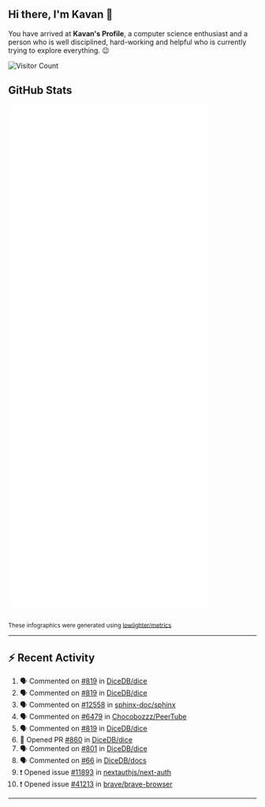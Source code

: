 ## Hi there, I'm Kavan 👋

You have arrived at **Kavan's Profile**, a computer science enthusiast and a person who is well disciplined, hard-working and helpful who is currently trying to explore everything. 😉

![Visitor Count](https://profile-counter.glitch.me/kavania2002/count.svg)

## GitHub Stats

![](./github-metrics.svg)

<sub>These infographics were generated using [lowlighter/metrics](https://github.com/lowlighter/metrics)</sub>

---

## :zap: Recent Activity

<!--START_SECTION:activity-->
1. 🗣 Commented on [#819](https://github.com/DiceDB/dice/issues/819#issuecomment-2435793116) in [DiceDB/dice](https://github.com/DiceDB/dice)
2. 🗣 Commented on [#819](https://github.com/DiceDB/dice/issues/819#issuecomment-2401309986) in [DiceDB/dice](https://github.com/DiceDB/dice)
3. 🗣 Commented on [#12558](https://github.com/sphinx-doc/sphinx/issues/12558#issuecomment-2393279102) in [sphinx-doc/sphinx](https://github.com/sphinx-doc/sphinx)
4. 🗣 Commented on [#6479](https://github.com/Chocobozzz/PeerTube/issues/6479#issuecomment-2390598051) in [Chocobozzz/PeerTube](https://github.com/Chocobozzz/PeerTube)
5. 🗣 Commented on [#819](https://github.com/DiceDB/dice/issues/819#issuecomment-2382006295) in [DiceDB/dice](https://github.com/DiceDB/dice)
6. 💪 Opened PR [#860](https://github.com/DiceDB/dice/pull/860) in [DiceDB/dice](https://github.com/DiceDB/dice)
7. 🗣 Commented on [#801](https://github.com/DiceDB/dice/issues/801#issuecomment-2381130131) in [DiceDB/dice](https://github.com/DiceDB/dice)
8. 🗣 Commented on [#66](https://github.com/DiceDB/docs/issues/66#issuecomment-2380600832) in [DiceDB/docs](https://github.com/DiceDB/docs)
9. ❗ Opened issue [#11893](https://github.com/nextauthjs/next-auth/issues/11893) in [nextauthjs/next-auth](https://github.com/nextauthjs/next-auth)
10. ❗ Opened issue [#41213](https://github.com/brave/brave-browser/issues/41213) in [brave/brave-browser](https://github.com/brave/brave-browser)
<!--END_SECTION:activity-->

---
